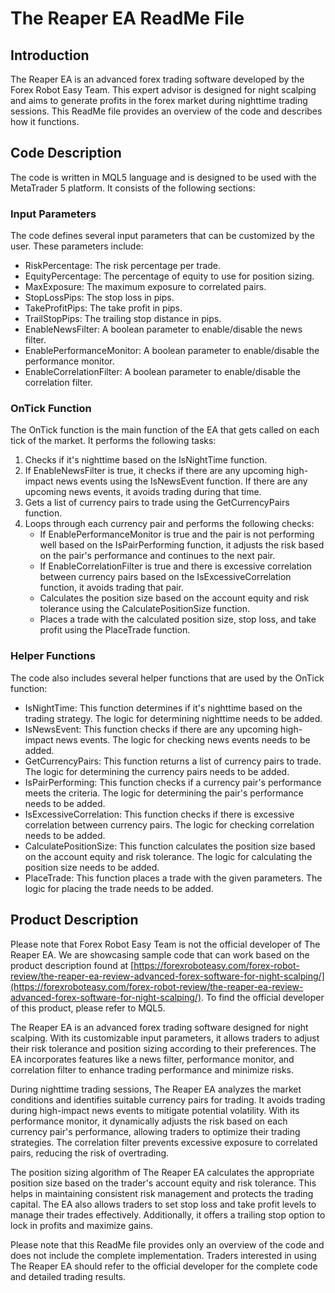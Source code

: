 # The Reaper EA ReadMe File

## Introduction
The Reaper EA is an advanced forex trading software developed by the Forex Robot Easy Team. This expert advisor is designed for night scalping and aims to generate profits in the forex market during nighttime trading sessions. This ReadMe file provides an overview of the code and describes how it functions.

## Code Description
The code is written in MQL5 language and is designed to be used with the MetaTrader 5 platform. It consists of the following sections:

### Input Parameters
The code defines several input parameters that can be customized by the user. These parameters include:
- RiskPercentage: The risk percentage per trade.
- EquityPercentage: The percentage of equity to use for position sizing.
- MaxExposure: The maximum exposure to correlated pairs.
- StopLossPips: The stop loss in pips.
- TakeProfitPips: The take profit in pips.
- TrailStopPips: The trailing stop distance in pips.
- EnableNewsFilter: A boolean parameter to enable/disable the news filter.
- EnablePerformanceMonitor: A boolean parameter to enable/disable the performance monitor.
- EnableCorrelationFilter: A boolean parameter to enable/disable the correlation filter.

### OnTick Function
The OnTick function is the main function of the EA that gets called on each tick of the market. It performs the following tasks:
1. Checks if it's nighttime based on the IsNightTime function.
2. If EnableNewsFilter is true, it checks if there are any upcoming high-impact news events using the IsNewsEvent function. If there are any upcoming news events, it avoids trading during that time.
3. Gets a list of currency pairs to trade using the GetCurrencyPairs function.
4. Loops through each currency pair and performs the following checks:
   - If EnablePerformanceMonitor is true and the pair is not performing well based on the IsPairPerforming function, it adjusts the risk based on the pair's performance and continues to the next pair.
   - If EnableCorrelationFilter is true and there is excessive correlation between currency pairs based on the IsExcessiveCorrelation function, it avoids trading that pair.
   - Calculates the position size based on the account equity and risk tolerance using the CalculatePositionSize function.
   - Places a trade with the calculated position size, stop loss, and take profit using the PlaceTrade function.

### Helper Functions
The code also includes several helper functions that are used by the OnTick function:
- IsNightTime: This function determines if it's nighttime based on the trading strategy. The logic for determining nighttime needs to be added.
- IsNewsEvent: This function checks if there are any upcoming high-impact news events. The logic for checking news events needs to be added.
- GetCurrencyPairs: This function returns a list of currency pairs to trade. The logic for determining the currency pairs needs to be added.
- IsPairPerforming: This function checks if a currency pair's performance meets the criteria. The logic for determining the pair's performance needs to be added.
- IsExcessiveCorrelation: This function checks if there is excessive correlation between currency pairs. The logic for checking correlation needs to be added.
- CalculatePositionSize: This function calculates the position size based on the account equity and risk tolerance. The logic for calculating the position size needs to be added.
- PlaceTrade: This function places a trade with the given parameters. The logic for placing the trade needs to be added.

## Product Description
Please note that Forex Robot Easy Team is not the official developer of The Reaper EA. We are showcasing sample code that can work based on the product description found at [https://forexroboteasy.com/forex-robot-review/the-reaper-ea-review-advanced-forex-software-for-night-scalping/](https://forexroboteasy.com/forex-robot-review/the-reaper-ea-review-advanced-forex-software-for-night-scalping/). To find the official developer of this product, please refer to MQL5.

The Reaper EA is an advanced forex trading software designed for night scalping. With its customizable input parameters, it allows traders to adjust their risk tolerance and position sizing according to their preferences. The EA incorporates features like a news filter, performance monitor, and correlation filter to enhance trading performance and minimize risks.

During nighttime trading sessions, The Reaper EA analyzes the market conditions and identifies suitable currency pairs for trading. It avoids trading during high-impact news events to mitigate potential volatility. With its performance monitor, it dynamically adjusts the risk based on each currency pair's performance, allowing traders to optimize their trading strategies. The correlation filter prevents excessive exposure to correlated pairs, reducing the risk of overtrading.

The position sizing algorithm of The Reaper EA calculates the appropriate position size based on the trader's account equity and risk tolerance. This helps in maintaining consistent risk management and protects the trading capital. The EA also allows traders to set stop loss and take profit levels to manage their trades effectively. Additionally, it offers a trailing stop option to lock in profits and maximize gains.

Please note that this ReadMe file provides only an overview of the code and does not include the complete implementation. Traders interested in using The Reaper EA should refer to the official developer for the complete code and detailed trading results.
